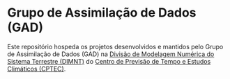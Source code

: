 # Grupo de Assimilação de Dados (GAD)

Este repositório hospeda os projetos desenvolvidos e mantidos pelo Grupo de Assimilação de Dados (GAD) na [Divisão de Modelagem Numérica do Sistema Terrestre (DIMNT)](https://www3.cptec.inpe.br/dimnt/) do [Centro de Previsão de Tempo e Estudos Climáticos (CPTEC)](https://www.cptec.inpe.br/).
